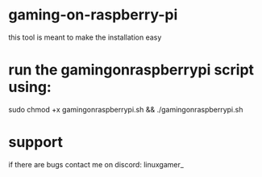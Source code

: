 # gaming-on-raspberry-pi
this tool is meant to make the installation easy
# run the gamingonraspberrypi script using:
sudo chmod +x gamingonraspberrypi.sh && ./gamingonraspberrypi.sh
# support
if there are bugs contact me on discord: linuxgamer_